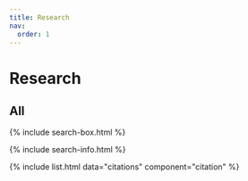 ```yaml
---
title: Research
nav:
  order: 1
---
```


# Research

## All

{% include search-box.html %}

{% include search-info.html %}

{% include list.html data="citations" component="citation" %}
